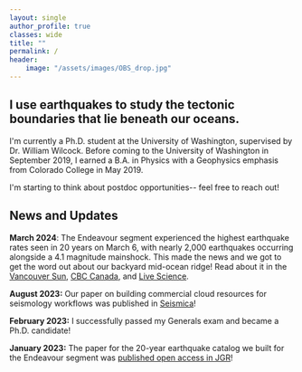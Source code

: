 ```yaml
---
layout: single
author_profile: true
classes: wide
title: ""
permalink: /
header:
    image: "/assets/images/OBS_drop.jpg"
---
```


## I use earthquakes to study the tectonic boundaries that lie beneath our oceans. 

I'm currently a Ph.D. student at the University of Washington, supervised by Dr. William Wilcock. Before coming to the University of Washington in September 2019, I earned a B.A. in Physics with a Geophysics emphasis from Colorado College in May 2019.

I'm starting to think about postdoc opportunities-- feel free to reach out!

## News and Updates
__March 2024__: The Endeavour segment experienced the highest earthquake rates seen in 20 years on March 6, with nearly 2,000 earthquakes occurring alongside a 4.1 magnitude mainshock. This made the news and we got to get the word out about our backyard mid-ocean ridge! Read about it in the [Vancouver Sun](https://vancouversun.com/news/local-news/flurry-of-mini-earthquakes-off-vancouver-island-hints-at-undersea-expansion/wcm/a9e40553-740c-41f7-a274-e0674563ab5d/amp/), [CBC Canada](https://www.cbc.ca/news/canada/british-columbia/earthquakes-deepsea-eruption-magma-vancouver-island-bc-1.7140915), and [Live Science](https://www.livescience.com/planet-earth/earthquakes/2000-earthquakes-in-1-day-off-canada-coast-suggest-the-ocean-floor-is-ripping-apart-scientists-say). 

__August 2023:__ Our paper on building commercial cloud resources for seismology workflows was published in [Seismica](https://seismica.library.mcgill.ca/article/view/979)!

__February 2023:__ I successfully passed my Generals exam and became a Ph.D. candidate!

__January 2023:__ The paper for the 20-year earthquake catalog we built for the Endeavour segment was [published open access in JGR](https://agupubs.onlinelibrary.wiley.com/doi/full/10.1029/2022JB025662)!

